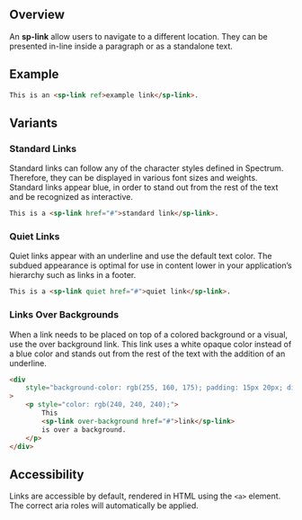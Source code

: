 ## Overview

An **sp-link** allow users to navigate to a different location. They can be presented in-line inside a paragraph or as a standalone text.

## Example

```html
This is an <sp-link ref>example link</sp-link>.
```

## Variants

### Standard Links

Standard links can follow any of the character styles defined in Spectrum. Therefore, they can be displayed in various font sizes and weights. Standard links appear blue, in order to stand out from the rest of the text and be recognized as interactive.

```html
This is a <sp-link href="#">standard link</sp-link>.
```

### Quiet Links

Quiet links appear with an underline and use the default text color. The subdued appearance is optimal for use in content lower in your application’s hierarchy such as links in a footer.

```html
This is a <sp-link quiet href="#">quiet link</sp-link>.
```

### Links Over Backgrounds

When a link needs to be placed on top of a colored background or a visual, use the over background link. This link uses a white opaque color instead of a blue color and stands out from the rest of the text with the addition of an underline.

```html
<div
    style="background-color: rgb(255, 160, 175); padding: 15px 20px; display: inline-block;"
>
    <p style="color: rgb(240, 240, 240);">
        This
        <sp-link over-background href="#">link</sp-link>
        is over a background.
    </p>
</div>
```

## Accessibility

Links are accessible by default, rendered in HTML using the `<a>` element. The correct aria roles will automatically be applied.
